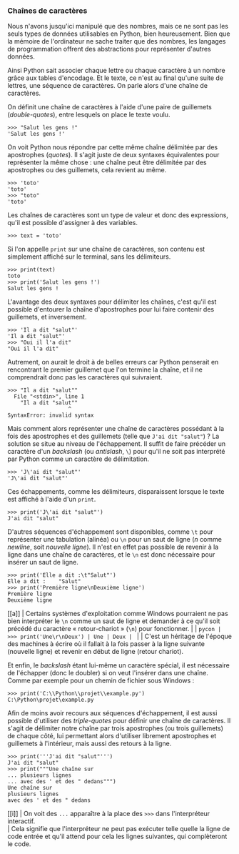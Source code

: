 ### Chaînes de caractères

Nous n'avons jusqu'ici manipulé que des nombres, mais ce ne sont pas les seuls types de données utilisables en Python, bien heureusement.
Bien que la mémoire de l'ordinateur ne sache traiter que des nombres, les langages de programmation offrent des abstractions pour représenter d'autres données.

Ainsi Python sait associer chaque lettre ou chaque caractère à un nombre grâce aux tables d'encodage.
Et le texte, ce n'est au final qu'une suite de lettres, une séquence de caractères.
On parle alors d'une chaîne de caractères.

On définit une chaîne de caractères à l'aide d'une paire de guillemets (_double-quotes_), entre lesquels on place le texte voulu.

```pycon
>>> "Salut les gens !"
'Salut les gens !'
```

On voit Python nous répondre par cette même chaîne délimitée par des apostrophes (_quotes_).
Il s'agit juste de deux syntaxes équivalentes pour représenter la même chose : une chaîne peut être délimitée par des apostrophes ou des guillemets, cela revient au même.

```pycon
>>> 'toto'
'toto'
>>> "toto"
'toto'
```

Les chaînes de caractères sont un type de valeur et donc des expressions, qu'il est possible d'assigner à des variables.

```pycon
>>> text = 'toto'
```

Si l'on appelle `print` sur une chaîne de caractères, son contenu est simplement affiché sur le terminal, sans les délimiteurs.

```pycon
>>> print(text)
toto
>>> print('Salut les gens !')
Salut les gens !
```

L'avantage des deux syntaxes pour délimiter les chaînes, c'est qu'il est possible d'entourer la chaîne d'apostrophes pour lui faire contenir des guillemets, et inversement.

```pycon
>>> 'Il a dit "salut"'
'Il a dit "salut"'
>>> "Oui il l'a dit"
"Oui il l'a dit"
```

Autrement, on aurait le droit à de belles erreurs car Python penserait en rencontrant le premier guillemet que l'on termine la chaîne, et il ne comprendrait donc pas les caractères qui suivraient.

```pycon
>>> "Il a dit "salut""
  File "<stdin>", line 1
    "Il a dit "salut""
                   ^
SyntaxError: invalid syntax
```

Mais comment alors représenter une chaîne de caractères possédant à la fois des apostrophes et des guillemets (telle que `J'ai dit "salut"`) ?
La solution se situe au niveau de l'échappement.
Il suffit de faire précéder un caractère d'un _backslash_ (ou _antislash_, `\`) pour qu'il ne soit pas interprété par Python comme un caractère de délimitation.

```pycon
>>> 'J\'ai dit "salut"'
'J\'ai dit "salut"'
```

Ces échappements, comme les délimiteurs, disparaissent lorsque le texte est affiché à l'aide d'un `print`.

```pycon
>>> print('J\'ai dit "salut"')
J'ai dit "salut"
```

D'autres séquences d'échappement sont disponibles, comme `\t` pour représenter une tabulation (alinéa) ou `\n` pour un saut de ligne (_n_ comme _newline_, soit _nouvelle ligne_).
Il n'est en effet pas possible de revenir à la ligne dans une chaîne de caractères, et le `\n` est donc nécessaire pour insérer un saut de ligne.

```pycon
>>> print('Elle a dit :\t"Salut"')
Elle a dit :	"Salut"
>>> print('Première ligne\nDeuxième ligne')
Première ligne
Deuxième ligne
```

[[a]]
| Certains systèmes d'exploitation comme Windows pourraient ne pas bien interpréter le `\n` comme un saut de ligne et demander à ce qu'il soit précédé du caractère « retour-chariot » (`\n`) pour fonctionner.
|
| ```pycon
| >>> print('Une\r\nDeux')
| Une
| Deux
| ```
|
| C'est un héritage de l'époque des machines à écrire où il fallait à la fois passer à la ligne suivante (nouvelle ligne) et revenir en début de ligne (retour chariot).

Et enfin, le _backslash_ étant lui-même un caractère spécial, il est nécessaire de l'échapper (donc le doubler) si on veut l'insérer dans une chaîne.
Comme par exemple pour un chemin de fichier sous Windows :

```pycon
>>> print('C:\\Python\\projet\\example.py')
C:\Python\projet\example.py
```

Afin de moins avoir recours aux séquences d'échappement, il est aussi possible d'utiliser des _triple-quotes_ pour définir une chaîne de caractères.
Il s'agit de délimiter notre chaîne par trois apostrophes (ou trois guillemets) de chaque côté, lui permettant alors d'utiliser librement apostrophes et guillemets à l'intérieur, mais aussi des retours à la ligne.

```pycon
>>> print('''J'ai dit "salut"''')
J'ai dit "salut"
>>> print("""Une chaîne sur
... plusieurs lignes
... avec des ' et des " dedans""")
Une chaîne sur
plusieurs lignes
avec des ' et des " dedans
```

[[i]]
| On voit des `...` apparaître à la place des `>>>` dans l'interpréteur interactif.  
| Cela signifie que l'interpréteur ne peut pas exécuter telle quelle la ligne de code entrée et qu'il attend pour cela les lignes suivantes, qui complèteront le code.
